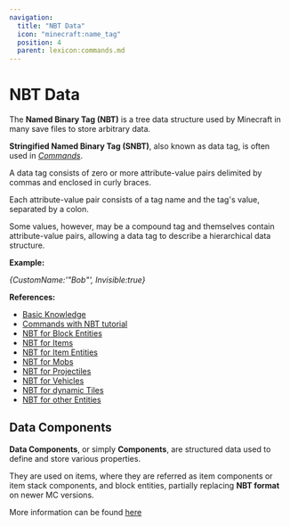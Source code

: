 ```yaml
---
navigation:
  title: "NBT Data"
  icon: "minecraft:name_tag"
  position: 4
  parent: lexicon:commands.md
---
```


# NBT Data

The **Named Binary Tag (NBT)** is a tree data structure used by Minecraft in many save files to store arbitrary data. 

**Stringified Named Binary Tag (SNBT)**, also known as data tag, is often used in [*Commands*](./commands.md). 

A data tag consists of zero or more attribute-value pairs delimited by commas and enclosed in curly braces.

Each attribute-value pair consists of a tag name and the tag's value, separated by a colon. 

Some values, however, may be a compound tag and themselves contain attribute-value pairs, allowing a data tag to describe a hierarchical data structure. 

__Example:__ 

*{CustomName:'"Bob"', Invisible:true}*

__**References:**__
 
- [Basic Knowledge](https://minecraft.wiki/w/NBT_format)  
- [Commands with NBT tutorial](https://minecraft.fandom.com/wiki/Tutorials/Command_NBT_tags)
- [NBT for Block Entities](https://minecraft.fandom.com/wiki/Chunk_format#Block_entity_format)  
- [NBT for Items](https://minecraft.fandom.com/wiki/Player.dat_format#Item_structure)  
- [NBT for Item Entities](https://minecraft.fandom.com/wiki/Entity_format#Items_and_XPOrbs)  
- [NBT for Mobs](https://minecraft.fandom.com/wiki/Entity_format#Mobs)  
- [NBT for Projectiles](https://minecraft.fandom.com/wiki/Entity_format#Projectiles)   
- [NBT for Vehicles](https://minecraft.fandom.com/wiki/Entity_format#Vehicles)  
- [NBT for dynamic Tiles](https://minecraft.fandom.com/wiki/Entity_format#Dynamic_Tiles)   
- [NBT for other Entities](https://minecraft.fandom.com/wiki/Entity_format#Other)

## Data Components

**Data Components**, or simply **Components**, are structured data used to define and store various properties. 

They are used on items, where they are referred as item components or item stack components, and block entities, partially replacing **NBT format** on newer MC versions. 

More information can be found [here](https://minecraft.wiki/w/Data_component_format)

